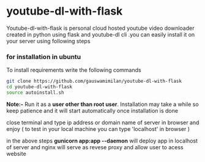 # youtube-dl-with-flask

Youtube-dl-with-flask is personal cloud hosted youtube video downloader created in python using flask and youtube-dl cli .you can easily install it on your server using following steps

### for installation in ubuntu
To install requirements write the following commands
```sh
git clone https://github.com/gauswamimilan/youtube-dl-with-flask
cd youtube-dl-with-flask
source autoinstall.sh
```
**Note:-** Run it as a **user other than root user**. Installation may take a while so keep patience and it will start automatically once installation is done

close terminal and type ip address or domain name of server in browser and enjoy ( to test in your local machine you can type 'localhost' in browser )

in the above steps **gunicorn app:app --daemon** will deploy app in localhost of server and nginx will serve as revese proxy and allow user to acess website
